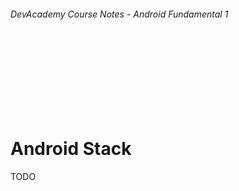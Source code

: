 
###### DevAcademy Course Notes - Android Fundamental 1

<br/>
<br/>
<br/>
<br/>
<br/>
<br/>
<br/>

# Android Stack

TODO